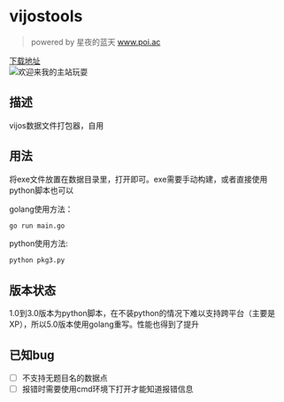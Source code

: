 # vijostools
> powered by 星夜的蓝天 www.poi.ac  

[下载地址](https://github.com/Blues-star/vijostools/releases)  
![欢迎来我的主站玩耍](https://i.loli.net/2018/12/05/5c07655a514ae.jpg)
## 描述
vijos数据文件打包器，自用
## 用法
将exe文件放置在数据目录里，打开即可。exe需要手动构建，或者直接使用python脚本也可以    

golang使用方法：
```bat
go run main.go
```
python使用方法:
```python
python pkg3.py
```
## 版本状态
1.0到3.0版本为python脚本，在不装python的情况下难以支持跨平台（主要是XP），所以5.0版本使用golang重写。性能也得到了提升

## 已知bug
- [ ] 不支持无题目名的数据点
- [ ] 报错时需要使用cmd环境下打开才能知道报错信息
